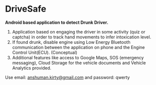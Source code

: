 # DriveSafe

**Android based application to detect Drunk Driver.**
1. Application based on engaging the driver in some activity (quiz or captcha) in order to track hand movements to infer intoxication level.
2. If found drunk, disable engine using Low Energy Bluetooth communication between the application on phone and the Engine Control Unit(ECU). (Conceptual)
3. Additional features like access to Google Maps, SOS (emergency messaging), Cloud Storage for the vehicle documents and Vehicle Analytics provided.

Use email: anshuman.kirty@gmail.com and password: qwerty
